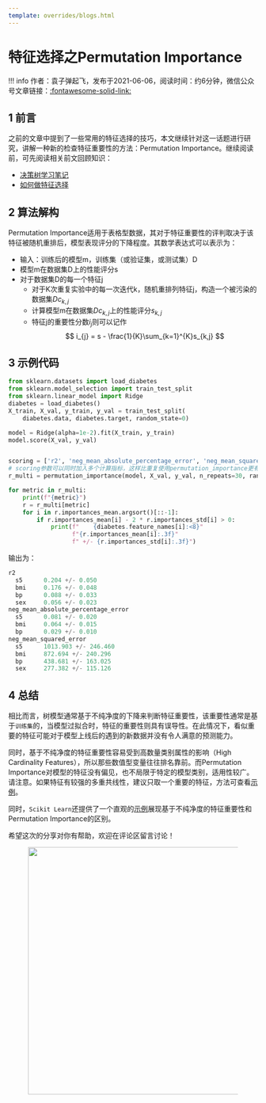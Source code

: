 ```yaml
---
template: overrides/blogs.html
---
```


# 特征选择之Permutation Importance

!!! info
    作者：袁子弹起飞，发布于2021-06-06，阅读时间：约6分钟，微信公众号文章链接：[:fontawesome-solid-link:](https://mp.weixin.qq.com/s?__biz=MzI4Mjk3NzgxOQ==&mid=2247485194&idx=1&sn=60a358eeed0c7fa7b2ebb362cce92a9b&chksm=eb90f47edce77d68bc54cd35d12a5530c9639250b19b469269f2e0559eeb81c5b2d0052e74a4&token=120973643&lang=zh_CN#rd)


## 1 前言

之前的文章中提到了一些常用的特征选择的技巧，本文继续针对这一话题进行研究，讲解一种新的检查特征重要性的方法：Permutation Importance。继续阅读前，可先阅读相关前文回顾知识：

- [决策树学习笔记](https://mp.weixin.qq.com/s/waV7HG3KWs-Qx574aUHj3Q)
- [如何做特征选择](https://mp.weixin.qq.com/s/Cuw1ugpxm-5lF_rUkAu56Q)

## 2 算法解构

Permutation Importance适用于表格型数据，其对于特征重要性的评判取决于该特征被随机重排后，模型表现评分的下降程度。其数学表达式可以表示为：

- 输入：训练后的模型m，训练集（或验证集，或测试集）D
- 模型m在数据集D上的性能评分s
- 对于数据集D的每一个特征j
  - 对于K次重复实验中的每一次迭代k，随机重排列特征j，构造一个被污染的数据集$Dc_{k,j}$
  - 计算模型m在数据集$Dc_{k,j}$上的性能评分$s_{k,j}$
  - 特征j的重要性分数$i_{j}$则可以记作$$ i_{j} = s - \frac{1}{K}\sum_{k=1}^{K}s_{k,j} $$

## 3 示例代码

```python
from sklearn.datasets import load_diabetes
from sklearn.model_selection import train_test_split
from sklearn.linear_model import Ridge
diabetes = load_diabetes()
X_train, X_val, y_train, y_val = train_test_split(
    diabetes.data, diabetes.target, random_state=0)

model = Ridge(alpha=1e-2).fit(X_train, y_train)
model.score(X_val, y_val)


scoring = ['r2', 'neg_mean_absolute_percentage_error', 'neg_mean_squared_error']
# scoring参数可以同时加入多个计算指标，这样比重复使用permutation_importance更有效率，因为预测值能被用来计算不同的指标
r_multi = permutation_importance(model, X_val, y_val, n_repeats=30, random_state=0, scoring=scoring)

for metric in r_multi:
    print(f"{metric}")
    r = r_multi[metric]
    for i in r.importances_mean.argsort()[::-1]:
        if r.importances_mean[i] - 2 * r.importances_std[i] > 0:
            print(f"    {diabetes.feature_names[i]:<8}"
                  f"{r.importances_mean[i]:.3f}"
                  f" +/- {r.importances_std[i]:.3f}")

```

输出为：

```python
r2
  s5      0.204 +/- 0.050
  bmi     0.176 +/- 0.048
  bp      0.088 +/- 0.033
  sex     0.056 +/- 0.023
neg_mean_absolute_percentage_error
  s5      0.081 +/- 0.020
  bmi     0.064 +/- 0.015
  bp      0.029 +/- 0.010
neg_mean_squared_error
  s5      1013.903 +/- 246.460
  bmi     872.694 +/- 240.296
  bp      438.681 +/- 163.025
  sex     277.382 +/- 115.126
```

## 4 总结

相比而言，树模型通常基于不纯净度的下降来判断特征重要性，该重要性通常是基于`训练集`的，当模型过拟合时，特征的重要性则具有误导性。在此情况下，看似重要的特征可能对于模型上线后的遇到的新数据并没有令人满意的预测能力。

同时，基于不纯净度的特征重要性容易受到高数量类别属性的影响（High Cardinality Features），所以那些数值型变量往往排名靠前。而Permutation Importance对模型的特征没有偏见，也不局限于特定的模型类别，适用性较广。请注意。如果特征有较强的多重共线性，建议只取一个重要的特征，方法可查看[示例](https://scikit-learn.org/stable/auto_examples/inspection/plot_permutation_importance_multicollinear.html#sphx-glr-auto-examples-inspection-plot-permutation-importance-multicollinear-py 'Permutation Importance with Multicollinear or Correlated Features')。

同时，`Scikit Learn`还提供了一个直观的[示例](https://scikit-learn.org/stable/auto_examples/inspection/plot_permutation_importance.html#sphx-glr-auto-examples-inspection-plot-permutation-importance-py 'Permutation Importance vs Random Forest Feature Importance (MDI)')展现基于不纯净度的特征重要性和Permutation Importance的区别。

希望这次的分享对你有帮助，欢迎在评论区留言讨论！

<figure>
  <img src="https://cdn.jsdelivr.net/gh/BulletTech2021/Pics/2021-6-14/1623639526512-1080P%20(Full%20HD)%20-%20Tail%20Pic.png" width="500" />
</figure>
